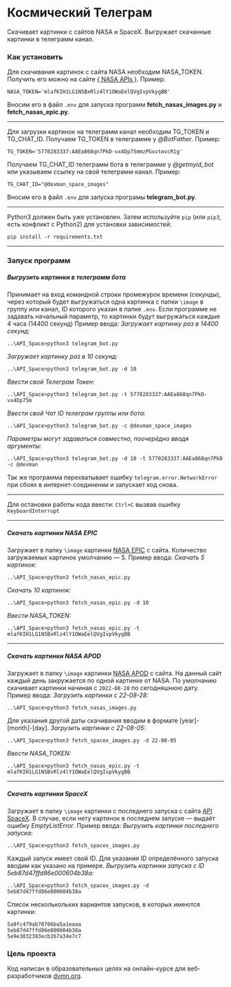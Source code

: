 # Космический Телеграм

Скачивает картинки с сайтов NASA и SpaceX. 
Выгружает скачанные картинки в телеграмм канал.

### Как установить 

Для скачивания картинок с сайта NASA необходим NASA_TOKEN. 
Получить его можно на сайте [{ NASA APIs }](https://api.nasa.gov/). 
Пример:
```
NASA_TOKEN='mlafKIH1LG1N5BxRlz4lY1OWaEelQVgIvpVkygBB'
```
Вносим его в файл `.env` для запуска программ **fetch_nasas_images.py** и **fetch_nasas_epic.py**.
___
Для загрузки картинок на телеграмм канал необходим TG_TOKEN и TG_CHAT_ID.
Получаем TG_TOKEN в телеграмме у *@BotFather*.
Пример:
```
TG_TOKEN='5770283337:AAEa868qn7PkD-vx4Dp75mmzPGxvtovcR1g'
```
Получаем TG_CHAT_ID телеграмм бота в телеграмме у *@getmyid_bot* или указываем ссылку на свой телеграмм канал.
Пример: 
```
TG_CHAT_ID="@devman_space_images"
```
Вносим его в файл `.env` для запуска програмы **telegram_bot.py**.

___
Python3 должен быть уже установлен. 
Затем используйте `pip` (или `pip3`, есть конфликт с Python2) для установки зависимостей:
```
pip install -r requirements.txt
```
___
### Запуск программ
##### Выгрузить картинки в телеграмм бота
Принимает на вход командной строки промежурок времени (секунды), через который будет выгружаться одна картинка с папки ``\image`` в группу или канал, ID которого указан в папке `.env`.
Eсли программе не задавать начальный параметр, то картинки будут выгружаться каждые 4 часа (14400 секунд)
Пример ввода: 
*Загружает картинку раз в 14400 секунд:*
```
..\API_Space>python3 telegram_bot.py
```
*Загружает картинку раз в 10 секунд:*
```
..\API_Space>python3 telegram_bot.py -d 10
```
*Ввести свой Телеграм Токен:*
```
..\API_Space>python3 telegram_bot.py -t 5770283337:AAEa868qn7PkD-vx4Dp75m
```
*Ввести свой Чат ID телеграм группы или бота:*
```
..\API_Space>python3 telegram_bot.py -c @devman_space_images
```
*Параметры могут задаваться совместно, поочерёдно вводя аргументы:*
```
..\API_Space>python3 telegram_bot.py -d 10 -t 5770283337:AAEa868qn7PkD -c @devman
```

Так же программа перехватывает ошибку `telegram.error.NetworkError` при сбоях в интернет-соединении и запускает код снова.
___
Для остановки работы кода ввести:
``Ctrl+C`` вызвав ошибку `KeyboardInterrupt`
___
##### Скачать картинки NASA EPIC
Загружает в папку ``\image`` картинки [NASA EPIC](https://api.nasa.gov/) с сайта. Количество загружаемых картинок умолчанию — 5.
Пример ввода:
*Скачать 5 картинок:*
```
..\API_Space>python3 fetch_nasas_epic.py
```
*Скачать 10 картинок:*
```
..\API_Space>python3 fetch_nasas_epic.py -d 10 
```
*Ввести NASA_TOKEN:*
```
..\API_Space>python3 fetch_nasas_epic.py -t mlafKIH1LG1N5BxRlz4lY1OWaEelQVgIvpVkygBB 
```
___
##### Скачать картинки NASA APOD
Загружает в папку ``\image`` картинки [NASA APOD](https://api.nasa.gov/) с сайта.
На данный сайт каждый день закружается по одной картинке от NASA. 
По умолчанию скачивает картинки начиная с `2022-08-28` по сегодняшнюю дату. 
Пример ввода:
*Загрузить картинки с 22-08-28:*
```
..\API_Space>python3 fetch_nasas_images.py
```
Для указания другой даты скачивания вводим в формате [year]-[month]-[day].
*Загрузить картинки с 22-08-05:*
```
..\API_Space>python3 fetch_spacex_images.py -d 22-08-05
```
*Ввести NASA_TOKEN:*
```
..\API_Space>python3 fetch_nasas_epic.py -t mlafKIH1LG1N5BxRlz4lY1OWaEelQVgIvpVkygBB 
```
___
##### Скачать картинки SpaceX
Загружает в папку ``\image`` картинки с последнего запуска с сайта [API SpaceX]('https://api.spacexdata.com/v5/launches/latest'). В случае, если нету картинок в последнем запуске — выдаёт ошибку *EmptyListError*.
Пример ввода:
*Выгрузить картинки последнего запуска:*
```
..\API_Space>python3 fetch_spacex_images.py
```
Каждый запуск имеет свой ID. Для указания ID определённого запуска вводим как указано на примере.
*Выгрузить картинки запуска с ID 5eb87d47ffd86e000604b38a:*
```
..\API_Space>python3 fetch_spacex_images.py -d 5eb87d47ffd86e000604b38a
```
Список несколькольких вариантов запусков, в которых имеются картинки:
```
5a9fc479ab70786ba5a1eaaa
5eb87d47ffd86e000604b38a
5e9e3032383ecb267a34e7c7
```

### Цель проекта

Код написан в образовательных целях на онлайн-курсе для веб-разработчиков [dvmn.org](https://dvmn.org/).
